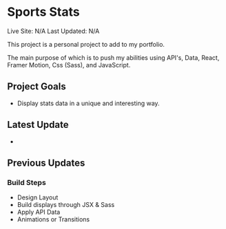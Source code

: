 # Sports Stats
Live Site: N/A
Last Updated:  N/A

This project is a personal project to add to my portfolio.

The main purpose of which is to push my abilities using API's, Data, React, Framer Motion, Css (Sass), and JavaScript.

## Project Goals
- Display stats data in a unique and interesting way.

## Latest Update
- 

## Previous Updates

### Build Steps
- Design Layout
- Build displays through JSX & Sass
- Apply API Data
- Animations or Transitions